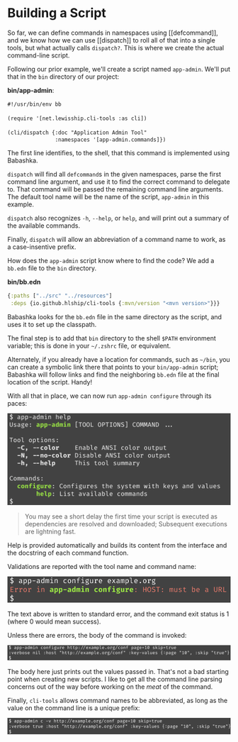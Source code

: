 # Building a Script

So far, we can define commands in namespaces using [[defcommand]], and we know how we can use [[dispatch]] to roll
all of that into a single tools, but what actually calls `dispatch?`.  This is where we create the actual command-line script.


Following our prior example, we'll create a script named `app-admin`.  We'll put that in the `bin` directory of our project:

**bin/app-admin**:

```shell
#!/usr/bin/env bb

(require '[net.lewisship.cli-tools :as cli])

(cli/dispatch {:doc "Application Admin Tool"
               :namespaces '[app-admin.commands]})
```

The first line identifies, to the shell, that this command is implemented using Babashka.

`dispatch` will find all `defcommand`s in the given namespaces, parse the first command line argument, and use
it to find the correct command to delegate to.  That command will be passed the remaining command line arguments.
The default tool name will be the name of the script, `app-admin` in this example.

`dispatch` also recognizes `-h`, `--help`, or `help`, and will print out a summary of the available commands.

Finally, `dispatch` will allow an abbreviation of a command name to work, as a case-insentive prefix.

How does the `app-admin` script know where to find the code?  We add a `bb.edn` file to the `bin` directory.

**bin/bb.edn**

```clojure
{:paths ["../src" "../resources"]
 :deps {io.github.hlship/cli-tools {:mvn/version "<mvn version>"}}}      
```

Babashka looks for the `bb.edn` file in the same directory as the script, and uses it to set up the classpath.

The final step is to add that `bin` directory to the shell `$PATH` environment variable; this is done in your
`~/.zshrc` file, or equivalent.

Alternately, if you already have a location for commands, such as `~/bin`, you can create a symbolic link there
that points to your `bin/app-admin` script; Babashka will follow links and find the neighboring `bb.edn` file
at the final location of the script.  Handy!

With all that in place, we can now run `app-admin configure` through its paces:

![app-admin](images/app-admin-help.png)

> You may see a short delay the first time your script is executed as dependencies are resolved and downloaded;
> Subsequent executions are lightning fast.


Help is provided automatically and builds its content from the interface and the docstring
of each command function. 

Validations are reported with the tool name and command name:

![app-admin error](images/app-admin-error.png)

The text above is written to standard error, and the command exit status is 1 (where 0 would mean success).

Unless there are errors, the body of the command is invoked:

![app-admin success](images/app-admin-success.png)

The body here just prints out the values passed in.  That's not a bad starting point when creating new scripts.
I like to get all the command line parsing concerns out of the way before working on the _meat_ of the command.

Finally, `cli-tools` allows command names to be abbreviated, as long as the value on the command line is a unique prefix:

![app-admin abbreviated command](images/app-admin-abbrev.png)


